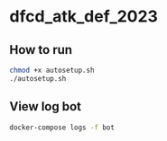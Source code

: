 # dfcd_atk_def_2023

## How to run
```bash
chmod +x autosetup.sh
./autosetup.sh
```
## View log bot
```bash
docker-compose logs -f bot
```
